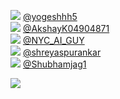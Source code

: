 
 ![](http://pbs.twimg.com/profile_images/1301561526512316417/aOVAO6O0_normal.jpg) [@yogeshhh5](https://twitter.com/yogeshhh5)<br>![](http://pbs.twimg.com/profile_images/1276221428233310208/c-mnPu3m_normal.jpg) [@AkshayK04904871](https://twitter.com/AkshayK04904871)<br>![](http://pbs.twimg.com/profile_images/1334883653441171459/UNF9wch8_normal.jpg) [@NYC_AI_GUY](https://twitter.com/NYC_AI_GUY)<br>![](http://pbs.twimg.com/profile_images/1193102476045516800/BtOvQsbe_normal.jpg) [@shreyaspurankar](https://twitter.com/shreyaspurankar)<br>![](http://abs.twimg.com/sticky/default_profile_images/default_profile_normal.png) [@Shubhamjag1](https://twitter.com/Shubhamjag1)<br> 

![](https://visitor-badge.laobi.icu/badge?page_id=ponder)
